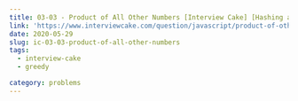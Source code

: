 ```yaml
---
title: 03-03 - Product of All Other Numbers [Interview Cake] [Hashing and hash tables]
link: 'https://www.interviewcake.com/question/javascript/product-of-other-numbers?course=fc1&section=greedy'
date: 2020-05-29
slug: ic-03-03-product-of-all-other-numbers
tags:
  - interview-cake
  - greedy

category: problems
---
```


<!-- embed:3.03_product_of_all_other_numbers.js -->
